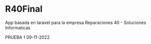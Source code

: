 # R40Final
App basada en laravel para la empresa Reparaciones 40 - Soluciones Informaticas

PRUEBA 1
09-11-2022